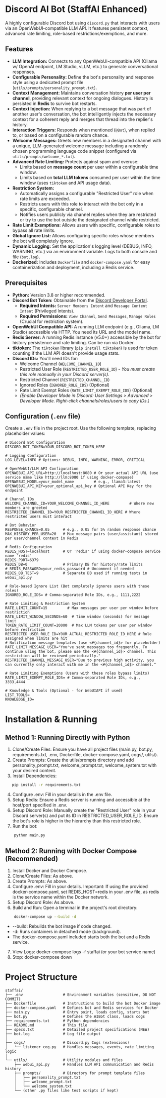 # Discord AI Bot (StaffAI Enhanced)

A highly configurable Discord bot using `discord.py` that interacts with users via an OpenWebUI-compatible LLM API. It features persistent context, advanced rate limiting, role-based restrictions/exemptions, and more.

## Features

* **LLM Integration:** Connects to any OpenWebUI-compatible API (Ollama w/ OpenAI endpoint, LM Studio, vLLM, etc.) to generate conversational responses.
* **Configurable Personality:** Define the bot's personality and response style using a dedicated prompt file (`utils/prompts/personality_prompt.txt`).
* **Context Management:** Maintains conversation history **per user per channel**, providing relevant context for ongoing dialogues. History is persisted in **Redis** to survive bot restarts.
* **Context Injection:** When replying to a bot message that was part of another user's conversation, the bot intelligently injects the necessary context for a coherent reply and merges that thread into the replier's history.
* **Interaction Triggers:** Responds when mentioned (`@Bot`), when replied to, or based on a configurable random chance.
* **Welcome Messages:** Greets new members in a designated channel with a unique, LLM-generated welcome message including a randomly chosen programming language code snippet (configured via `utils/prompts/welcome_*.txt`).
* **Advanced Rate Limiting:** Protects against spam and overuse:
    * Limits based on **message count** per user within a configurable time window.
    * Limits based on **total LLM tokens** consumed per user within the time window (uses `tiktoken` and API usage data).
* **Restriction System:**
    * Automatically assigns a configurable "Restricted User" role when rate limits are exceeded.
    * Restricts users with this role to interact with the bot only in a specific, configurable channel.
    * Notifies users publicly via channel replies when they are restricted or try to use the bot outside the designated channel while restricted.
* **Rate Limit Exemptions:** Allows users with specific, configurable roles to bypass all rate limits.
* **Global Ignore List:** Allows configuring specific roles whose members the bot will completely ignore.
* **Dynamic Logging:** Set the application's logging level (DEBUG, INFO, WARNING, etc.) via an environment variable. Logs to both console and file (`bot.log`).
* **Dockerized:** Includes `Dockerfile` and `docker-compose.yaml` for easy containerization and deployment, including a Redis service.

## Prerequisites

* **Python:** Version 3.8 or higher recommended.
* **Discord Bot Token:** Obtainable from the [Discord Developer Portal](https://discord.com/developers/applications).
    * **Required Intents:** `Server Members Intent` and `Message Content Intent` (Privileged Intents).
    * **Required Permissions:** `View Channel`, `Send Messages`, `Manage Roles` (Crucial for restriction system).
* **OpenWebUI Compatible API:** A running LLM endpoint (e.g., Ollama, LM Studio) accessible via HTTP. You need its URL and the model name.
* **Redis Server:** A running Redis instance (v5.0+) accessible by the bot for history persistence and rate limiting. Can be run via Docker.
* **tiktoken:** The `tiktoken` library (`pip install tiktoken`) is used for token counting if the LLM API doesn't provide usage stats.
* **Discord IDs:** You'll need IDs for:
    * Welcome Channel (`WELCOME_CHANNEL_ID`)
    * Restricted User Role (`RESTRICTED_USER_ROLE_ID`) - *You must create this role manually in your Discord server(s).*
    * Restricted Channel (`RESTRICTED_CHANNEL_ID`)
    * Ignored Roles (`IGNORED_ROLE_IDS`) (Optional)
    * Rate Limit Exempt Roles (`RATE_LIMIT_EXEMPT_ROLE_IDS`) (Optional)
    * *(Enable Developer Mode in Discord: User Settings > Advanced > Developer Mode. Right-click channels/roles/users to copy IDs.)*

## Configuration (`.env` file)

Create a `.env` file in the project root. Use the following template, replacing placeholder values:

```dotenv
# Discord Bot Configuration
DISCORD_BOT_TOKEN=YOUR_DISCORD_BOT_TOKEN_HERE

# Logging Configuration
LOG_LEVEL=INFO # Options: DEBUG, INFO, WARNING, ERROR, CRITICAL

# OpenWebUI/LLM API Configuration
OPENWEBUI_API_URL=http://localhost:8080 # Or your actual API URL (use service name like http://llm:8080 if using docker-compose)
OPENWEBUI_MODEL=your_model_name         # e.g., llama3:latest
OPENWEBUI_API_KEY=your_optional_api_key # Optional API Key for the endpoint

# Channel IDs
WELCOME_CHANNEL_ID=YOUR_WELCOME_CHANNEL_ID_HERE         # Where new members are greeted
RESTRICTED_CHANNEL_ID=YOUR_RESTRICTED_CHANNEL_ID_HERE # Where restricted users must interact

# Bot Behavior
RESPONSE_CHANCE=0.05      # e.g., 0.05 for 5% random response chance
MAX_HISTORY_PER_USER=20   # Max message pairs (user/assistant) stored per user/channel context in Redis

# Redis Configuration
REDIS_HOST=localhost      # Or 'redis' if using docker-compose service name 'redis'
REDIS_PORT=6379
REDIS_DB=0                # Primary DB for history/rate limits
# REDIS_PASSWORD=your_redis_password # Uncomment if needed
REDIS_DB_TEST=9           # Separate DB used if running tests in webui_api.py

# Role-based Ignore List (Bot completely ignores users with these roles)
IGNORED_ROLE_IDS= # Comma-separated Role IDs, e.g., 1111,2222

# Rate Limiting & Restriction System
RATE_LIMIT_COUNT=15         # Max messages per user per window before restriction
RATE_LIMIT_WINDOW_SECONDS=60  # Time window (seconds) for message limit
TOKEN_RATE_LIMIT_COUNT=20000  # Max LLM tokens per user per window before restriction
RESTRICTED_USER_ROLE_ID=YOUR_ACTUAL_RESTRICTED_ROLE_ID_HERE # Role assigned when limits are hit
# Notification message templates (use <#{channel_id}> for placeholder)
RATE_LIMIT_MESSAGE_USER="You've sent messages too frequently. To continue using the bot, please use the <#{channel_id}> channel. This restriction will be reviewed periodically."
RESTRICTED_CHANNEL_MESSAGE_USER="Due to previous high activity, you can currently only interact with me in the <#{channel_id}> channel."

# Rate Limiting Exemptions (Users with these roles bypass limits)
RATE_LIMIT_EXEMPT_ROLE_IDS= # Comma-separated Role IDs, e.g., 3333,4444

# Knowledge & Tools (Optional - for WebUIAPI if used)
LIST_TOOLS=
KNOWLEDGE_ID=
```
# Installation & Running
## Method 1: Running Directly with Python

1. Clone/Create Files: Ensure you have all project files (main.py, bot.py, requirements.txt, .env, Dockerfile, docker-compose.yaml, cogs/, utils/).
2. Create Prompts: Create the utils/prompts directory and add personality_prompt.txt, welcome_prompt.txt, welcome_system.txt with your desired content.
3. Install Dependencies:
```Bash
   pip install -r requirements.txt
```
4. Configure .env: Fill in your details in the .env file.
5. Setup Redis: Ensure a Redis server is running and accessible at the host/port specified in .env.
6. Setup Discord Role: Manually create the "Restricted User" role in your Discord server(s) and put its ID in RESTRICTED_USER_ROLE_ID. Ensure the bot's role is higher in the hierarchy than this restricted role.
7. Run the bot:

```Bash
    python main.py
```
## Method 2: Running with Docker Compose (Recommended)

1. Install Docker and Docker Compose.
2. Clone/Create Files: As above.
3. Create Prompts: As above.
4. Configure .env: Fill in your details. Important: If using the provided docker-compose.yaml, set REDIS_HOST=redis in your .env file, as redis is the service name within the Docker network.
5. Setup Discord Role: As above.
6. Build and Run: Open a terminal in the project's root directory:

```Bash
    docker-compose up --build -d
```    
- --build: Rebuilds the bot image if code changed.
- -d: Runs containers in detached mode (background).
- The docker-compose.yaml included starts both the bot and a Redis service.
7. View Logs: docker-compose logs -f staffai (or your bot service name)
8. Stop: docker-compose down


# Project Structure

```
staffai/
├── .env                  # Environment variables (sensitive, DO NOT COMMIT)
├── Dockerfile            # Instructions to build the bot Docker image
├── docker-compose.yaml   # Defines bot and Redis services for Docker
├── main.py               # Entry point, loads config, starts bot
├── bot.py                # Defines the AIBot class, loads cogs
├── requirements.txt      # Python dependencies
├── README.md             # This file
├── specs.txt             # Detailed project specifications (NEW)
├── bot.log               # Log file output
│
├── cogs/                 # Discord.py Cogs (extensions)
│   └── listener_cog.py   # Handles messages, events, rate limiting logic
│
└── utils/                # Utility modules and files
    ├── webui_api.py      # Handles LLM API communication and Redis history
    ├── prompts/          # Directory for prompt template files
    │   ├── personality_prompt.txt
    │   ├── welcome_prompt.txt
    │   └── welcome_system.txt
    └── (other .py files like test scripts if kept)
```